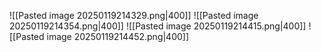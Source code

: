 ![[Pasted image 20250119214329.png|400]]
![[Pasted image 20250119214354.png|400]]
![[Pasted image 20250119214415.png|400]]
![[Pasted image 20250119214452.png|400]]